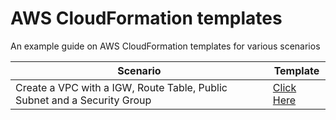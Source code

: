 # AWS CloudFormation templates

An example guide on AWS CloudFormation templates for various scenarios


Scenario | Template
-------- | --------
Create a VPC with a IGW, Route Table, Public Subnet and a Security Group | [Click Here](repo/blob/master/create-simple-vpc.yaml)
